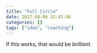 ```yaml
---
title: "Full Circle"
date: 2017-08-06 22:41:06
categories: []
tags: ["idea", "coaching"]
---
```


If this works, that would be _brilliant_. 

<!--more-->

